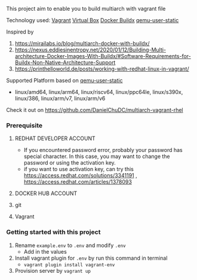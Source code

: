 This project aim to enable you to build multiarch with vagrant file

Technology used:
[Vagrant](https://www.vagrantup.com/)
[Virtual Box](https://www.virtualbox.org/)
[Docker Buildx](https://docs.docker.com/engine/reference/commandline/buildx/)
[qemu-user-static](https://github.com/multiarch/qemu-user-static)

Inspired by

1. https://mirailabs.io/blog/multiarch-docker-with-buildx/
2. https://nexus.eddiesinentropy.net/2020/01/12/Building-Multi-architecture-Docker-Images-With-Buildx/#Software-Requirements-for-Buildx-Non-Native-Architecture-Support
3. https://printhelloworld.de/posts/working-with-redhat-linux-in-vagrant/

Supported Platform based on [qemu-user-static](https://github.com/multiarch/qemu-user-static)

- linux/amd64, linux/arm64, linux/riscv64, linux/ppc64le, linux/s390x, linux/386, linux/arm/v7, linux/arm/v6

Check it out on https://github.com/DanielChuDC/multiarch-vagrant-rhel

### Prerequisite

1. REDHAT DEVELOPER ACCOUNT

   - If you encountered password error, probably your password has special character. In this case, you may want to change the password or using the activation key.
   - if you want to use activation key, can try this https://access.redhat.com/solutions/3341191 , https://access.redhat.com/articles/1378093

2. DOCKER HUB ACCOUNT
3. git
4. Vagrant

### Getting started with this project

1. Rename `example.env` to `.env` and modify `.env`
   - Add in the values
2. Install vagrant plugin for `.env` by run this command in terminal
   - `vagrant plugin install vagrant-env`
3. Provision server by `vagrant up`

